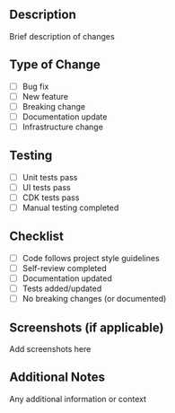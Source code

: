 ## Description
Brief description of changes

## Type of Change
- [ ] Bug fix
- [ ] New feature
- [ ] Breaking change
- [ ] Documentation update
- [ ] Infrastructure change

## Testing
- [ ] Unit tests pass
- [ ] UI tests pass
- [ ] CDK tests pass
- [ ] Manual testing completed

## Checklist
- [ ] Code follows project style guidelines
- [ ] Self-review completed
- [ ] Documentation updated
- [ ] Tests added/updated
- [ ] No breaking changes (or documented)

## Screenshots (if applicable)
Add screenshots here

## Additional Notes
Any additional information or context
